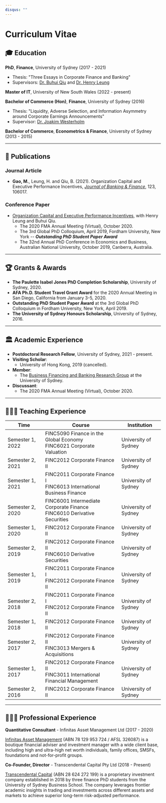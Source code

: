 ```yaml
---
disqus: ""
---
```

<!-- markdownlint-disable ul-indent -->

# Curriculum Vitae

## 🎓 Education

**PhD**, **Finance**, University of Sydney (2017 - 2021)

- Thesis: "Three Essays in Corporate Finance and Banking"
- Supervisors: [Dr. Buhui Qiu](https://business.sydney.edu.au/staff/buhui.qiu) and [Dr. Henry Leung](https://business.sydney.edu.au/staff/henry.leung)

**Master of IT**, University of New South Wales (2022 - present)

**Bachelor of Commerce (Hon)**, **Finance**, University of Sydney (2016)

- Thesis: "Liquidity, Adverse Selection, and Information Asymmetry around Corporate Earnings Announcements"
- Supervisor: [Dr. Joakim Westerholm](https://business.sydney.edu.au/staff/joakim.westerholm)

**Bachelor of Commerce**, **Econometrics & Finance**, University of Sydney (2013 - 2015)

---

## 📄 Publications

### Journal Article

- **Gao, M.**, Leung, H. and Qiu, B. (2021). Organization Capital and Executive Performance Incentives, [_Journal of Banking & Finance_](https://doi.org/10.1016/j.jbankfin.2020.106017), 123, 106017.

### Conference Paper

- [Organization Capital and Executive Performance Incentives](https://papers.ssrn.com/sol3/papers.cfm?abstract_id=3734710), with Henry Leung and Buhui Qiu.
    - The 2020 FMA Annual Meeting (Virtual), October 2020.
    - The 3rd Global PhD Colloquium, April 2019, Fordham University, New York -- **_Outstanding PhD Student Paper Award_**
    - The 32nd Annual PhD Conference in Economics and Business, Australian National University, October 2019, Canberra, Australia.

---

## 🏆 Grants & Awards

- **The Paulette Isabel Jones PhD Completion Scholarship**, University of Sydney, 2020.
- **AFA Ph.D. Student Travel Grant Award** for the 2020 Annual Meeting in San Diego, California from January 3-5, 2020.
- **Outstanding PhD Student Paper Award** at the 3rd Global PhD Colloquium in Fordham University, New York, April 2019.
- **The University of Sydney Honours Scholarship**, University of Sydney, 2016.

---

## 🏛 Academic Experience

- **Postdoctoral Research Fellow**, University of Sydney, 2021 - present.
- **Visiting Scholar**:
    - University of Hong Kong, 2019 (cancelled).
- **Member**:
    - The [Business Financing and Banking Research Group](https://www.sydney.edu.au/business/our-research/research-groups/business-financing-and-banking-research-group.html) at the University of Sydney.
- **Discussant**:
    - The 2020 FMA Annual Meeting (Virtual), October 2020.

---

## 👨🏻‍🏫 Teaching Experience

| Time             | Course                                                                        | Institution          |
| ---------------- | ----------------------------------------------------------------------------- | -------------------- |
| Semester 1, 2022 | FINC5090 Finance in the Global Economy <br>FINC6021 Corporate Valuation       | University of Sydney |
| Semester 2, 2021 | FINC2012 Corporate Finance II                                                 | University of Sydney |
| Semester 1, 2021 | FINC2011 Corporate Finance I <br>FINC6013 International Business Finance      | University of Sydney |
| Semester 2, 2020 | FINC6001 Intermediate Corporate Finance <br>FINC6010 Derivative Securities    | University of Sydney |
| Semester 1, 2020 | FINC2012 Corporate Finance II                                                 | University of Sydney |
| Semester 2, 2019 | FINC2012 Corporate Finance II <br>FINC6010 Derivative Securities              | University of Sydney |
| Semester 1, 2019 | FINC2011 Corporate Finance I <br>FINC2012 Corporate Finance II                | University of Sydney |
| Semester 2, 2018 | FINC2011 Corporate Finance I <br>FINC2012 Corporate Finance II                | University of Sydney |
| Semester 1, 2018 | FINC2012 Corporate Finance II                                                 | University of Sydney |
| Semester 2, 2017 | FINC2012 Corporate Finance II <br>FINC3013 Mergers & Acquisitions             | University of Sydney |
| Semester 1, 2017 | FINC2012 Corporate Finance II <br>FINC3011 International Financial Management | University of Sydney |
| Semester 2, 2016 | FINC2012 Corporate Finance II                                                 | University of Sydney |

---

## 👨🏻‍💼 Professional Experience

**Quantitative Consultant** - Infinitas Asset Management Ltd (2017 - 2020)

[Infinitas Asset Management](https://www.infinitasmgt.com.au) (ABN 78 129 953 724 / AFSL 326087) is a boutique financial adviser and investment manager with a wide client base, including high and ultra-high net worth individuals, family offices, SMSFs, foundations and not-for-profit groups.

**Co-Founder, Director** - Transcendental Capital Pty Ltd (2018 - Present)

[Transcendental Capital](https://www.transcendental-capital.com) (ABN 28 624 272 199) is a proprietary investment company established in 2018 by three finance PhD students from the University of Sydney Business School. The company leverages frontier academic insights in trading and investments across different assets and markets to achieve superior long-term risk-adjusted performance.
